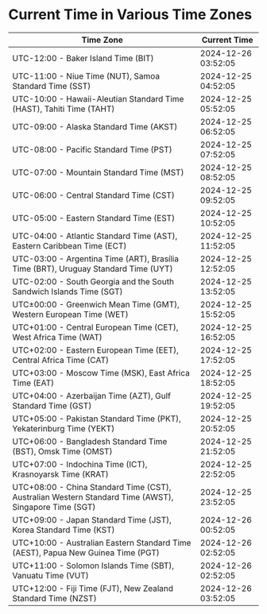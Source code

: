 # Current Time in Various Time Zones

| Time Zone | Current Time |
|-----------|--------------|
| UTC-12:00 - Baker Island Time (BIT) | 2024-12-26 03:52:05 |
| UTC-11:00 - Niue Time (NUT), Samoa Standard Time (SST) | 2024-12-25 04:52:05 |
| UTC-10:00 - Hawaii-Aleutian Standard Time (HAST), Tahiti Time (TAHT) | 2024-12-25 05:52:05 |
| UTC-09:00 - Alaska Standard Time (AKST) | 2024-12-25 06:52:05 |
| UTC-08:00 - Pacific Standard Time (PST) | 2024-12-25 07:52:05 |
| UTC-07:00 - Mountain Standard Time (MST) | 2024-12-25 08:52:05 |
| UTC-06:00 - Central Standard Time (CST) | 2024-12-25 09:52:05 |
| UTC-05:00 - Eastern Standard Time (EST) | 2024-12-25 10:52:05 |
| UTC-04:00 - Atlantic Standard Time (AST), Eastern Caribbean Time (ECT) | 2024-12-25 11:52:05 |
| UTC-03:00 - Argentina Time (ART), Brasília Time (BRT), Uruguay Standard Time (UYT) | 2024-12-25 12:52:05 |
| UTC-02:00 - South Georgia and the South Sandwich Islands Time (SGT) | 2024-12-25 13:52:05 |
| UTC±00:00 - Greenwich Mean Time (GMT), Western European Time (WET) | 2024-12-25 15:52:05 |
| UTC+01:00 - Central European Time (CET), West Africa Time (WAT) | 2024-12-25 16:52:05 |
| UTC+02:00 - Eastern European Time (EET), Central Africa Time (CAT) | 2024-12-25 17:52:05 |
| UTC+03:00 - Moscow Time (MSK), East Africa Time (EAT) | 2024-12-25 18:52:05 |
| UTC+04:00 - Azerbaijan Time (AZT), Gulf Standard Time (GST) | 2024-12-25 19:52:05 |
| UTC+05:00 - Pakistan Standard Time (PKT), Yekaterinburg Time (YEKT) | 2024-12-25 20:52:05 |
| UTC+06:00 - Bangladesh Standard Time (BST), Omsk Time (OMST) | 2024-12-25 21:52:05 |
| UTC+07:00 - Indochina Time (ICT), Krasnoyarsk Time (KRAT) | 2024-12-25 22:52:05 |
| UTC+08:00 - China Standard Time (CST), Australian Western Standard Time (AWST), Singapore Time (SGT) | 2024-12-25 23:52:05 |
| UTC+09:00 - Japan Standard Time (JST), Korea Standard Time (KST) | 2024-12-26 00:52:05 |
| UTC+10:00 - Australian Eastern Standard Time (AEST), Papua New Guinea Time (PGT) | 2024-12-26 02:52:05 |
| UTC+11:00 - Solomon Islands Time (SBT), Vanuatu Time (VUT) | 2024-12-26 02:52:05 |
| UTC+12:00 - Fiji Time (FJT), New Zealand Standard Time (NZST) | 2024-12-26 03:52:05 |
